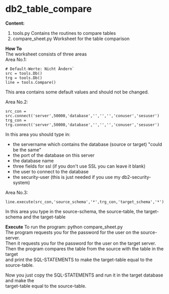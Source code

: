# db2_table_compare

**Content:**
1. tools.py
   Contains the routines to compare tables
2. compare_sheet.py
   Worksheet for the table comparison

**How To**   
The worksheet consists of three areas   
Area No.1: 
```
# Default-Werte: Nicht Ändern`
src = tools.Db()
trg = tools.Db()
line = tools.Compare()
```
This area contains some default values and should not be changed.

Area No.2:
```
src_con = src.connect('server',50000,'database','','','','conuser','sesuser')
trg_con = trg.connect('server',50000,'database','','','','conuser','sesuser')
```
In this area you should type in:   
  - the servername which contains the database (source or target) "could be the same"   
  - the port of the database on this server   
  - the database name   
  - three fields for ssl (if you don't use SSL you can leave it blank)   
  - the user to connect to the database   
  - the security-user (this is just needed if you use my db2-security-system)   
   
Area No.3:
```
line.execute(src_con,'source_schema','*',trg_con,'target_schema','*')
```
In this area you type in the source-schema, the source-table, the target-schema and the target-table

**Execute**
To run the program: python compare_sheet.py   
The program requests you for the password for the user on the source-server.   
Then it requests you for the password for the user on the target server.   
Then the program compares the table from the source with the table in the target   
and print the SQL-STATEMENTS to make the target-table equal to the source-table.   
   
Now you just copy the SQL-STATEMENTS and run it in the target database and make the   
target-table equal to the source-table.   
